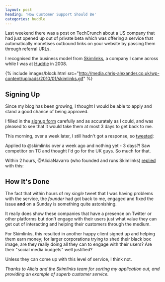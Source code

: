 ```yaml
---
layout: post
heading: 'How Customer Support Should Be'
categories: huddle
---
```


Last weekend there was a post on TechCrunch about a US company that had just opened up out of private beta which was offering a service that automatically monetises outbound links on your website by passing them through referral URLs.

I recognised the business model from [Skimlinks](http://www.skimlinks.com), a company I came across while I was at [Huddle](http://www.huddle.net) in 2008.

{% include images/block.html src="http://media.chris-alexander.co.uk/wp-content/uploads/2010/01/skimlinks.gif" %}

## Signing Up

Since my blog has been growing, I thought I would be able to apply and stand a good chance of being approved.

I filled in the [signup form](http://skimlinks.com/register) carefully and as accurately as I could, and was pleased to see that it would take them at most 3 days to get back to me.

This morning, over a week later, I still hadn't got a response, so [tweeted](http://twitter.com/chris_alexander/status/7861544815):

Applied to @skimlinks over a week ago and nothing yet - 3 days?! Saw competitor on TC and thought I'd go for the UK guys. So much for that.

Within 2 hours, @AliciaNavarro (who founded and runs Skimlinks) [replied](http://twitter.com/AliciaNavarro/status/7863780058) with this:

## How It's Done

The fact that within hours of my *single* tweet that I was having problems with the service, the *founder* had got back to me, engaged and fixed the issue **and** on a Sunday is something quite astonishing.

It really does show these companies that have a presence on Twitter or other platforms but don't engage with their users just what value they can get out of interacting and helping their customers through the medium.

For Skimlinks, this resulted in another happy client signed up and helping them earn money; for larger corporations trying to shed their black box image, are they really doing all they can to engage with their users? Are their "social media budgets" well justified?

Unless they can come up with this level of service, I think not.

*Thanks to Alicia and the Skimlinks team for sorting my application out, and providing an example of superb customer service.*
